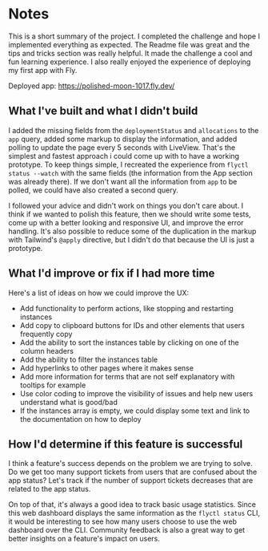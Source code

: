 # Notes

This is a short summary of the project. I completed the challenge and hope I
implemented everything as expected. The Readme file was great and the tips and
tricks section was really helpful. It made the challenge a cool and fun learning
experience. I also really enjoyed the experience of deploying my first app with
Fly.

Deployed app: https://polished-moon-1017.fly.dev/

## What I've built and what I didn't build

I added the missing fields from the `deploymentStatus` and `allocations` to the
`app` query, added some markup to display the information, and added polling to
update the page every 5 seconds with LiveView. That's the simplest and fastest
approach i could come up with to have a working prototype. To keep things
simple, I recreated the experience from `flyctl status --watch` with the same
fields (the information from the App section was already there). If we don't
want all the information from `app` to be polled, we could have also created a
second query.

I followed your advice and didn't work on things you don't care about. I think
if we wanted to polish this feature, then we should write some tests, come up
with a better looking and responsive UI, and improve the error handling. It's
also possible to reduce some of the duplication in the markup with Tailwind's
`@apply` directive, but I didn't do that because the UI is just a prototype.

## What I'd improve or fix if I had more time

Here's a list of ideas on how we could improve the UX:

- Add functionality to perform actions, like stopping and restarting instances
- Add copy to clipboard buttons for IDs and other elements that users frequently
  copy
- Add the ability to sort the instances table by clicking on one of the column
  headers
- Add the ability to filter the instances table
- Add hyperlinks to other pages where it makes sense
- Add more information for terms that are not self explanatory with tooltips for
  example
- Use color coding to improve the visibility of issues and help new users
  understand what is good/bad
- If the instances array is empty, we could display some text and link to the
  documentation on how to deploy

## How I'd determine if this feature is successful

I think a feature's success depends on the problem we are trying to solve. Do we
get too many support tickets from users that are confused about the app status?
Let's track if the number of support tickets decreases that are related to the
app status.

On top of that, it's always a good idea to track basic usage statistics. Since
this web dashboard displays the same information as the `flyctl status` CLI, it
would be interesting to see how many users choose to use the web dashboard over
the CLI. Community feedback is also a great way to get better insights on a
feature's impact on users.
